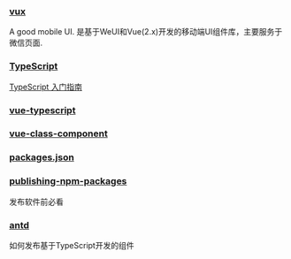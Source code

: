 ### [vux](https://vux.li/#/)
A good mobile UI. 是基于WeUI和Vue(2.x)开发的移动端UI组件库，主要服务于微信页面.

### [TypeScript](http://www.typescriptlang.org/)

[TypeScript 入门指南](https://cnodejs.org/topic/5954a747ff46b8a921c947af)

### [vue-typescript](https://cn.vuejs.org/v2/guide/typescript.html#声明-Vue-插件补充的类型)

### [vue-class-component](https://github.com/vuejs/vue-class-component#vue-class-component)

### [packages.json](https://yarn.bootcss.com/docs/package-json.html)
### [publishing-npm-packages](https://docs.npmjs.com/getting-started/publishing-npm-packages)

发布软件前必看

### [antd](https://github.com/ant-design/ant-design/)

如何发布基于TypeScript开发的组件
